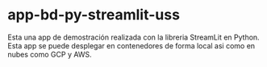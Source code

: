 # app-bd-py-streamlit-uss

Esta una app de demostración realizada con la libreria StreamLit en Python.
Esta app se puede desplegar en contenedores de forma local asi como en nubes como GCP y AWS.
